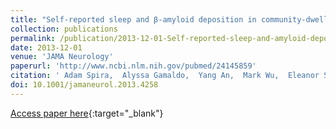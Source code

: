 ```yaml
---
title: "Self-reported sleep and β-amyloid deposition in community-dwelling older adults"
collection: publications
permalink: /publication/2013-12-01-Self-reported-sleep-and-amyloid-deposition-in-community-dwelling-older-adults
date: 2013-12-01
venue: 'JAMA Neurology'
paperurl: 'http://www.ncbi.nlm.nih.gov/pubmed/24145859'
citation: ' Adam Spira,  Alyssa Gamaldo,  Yang An,  Mark Wu,  Eleanor Simonsick,  Murat Bilgel,  Yun Zhou,  Dean Wong,  Luigi Ferrucci,  Susan Resnick, &quot;Self-reported sleep and β-amyloid deposition in community-dwelling older adults.&quot; JAMA Neurology, 2013.'
doi: 10.1001/jamaneurol.2013.4258
---
```

[Access paper here](http://www.ncbi.nlm.nih.gov/pubmed/24145859){:target="_blank"}
